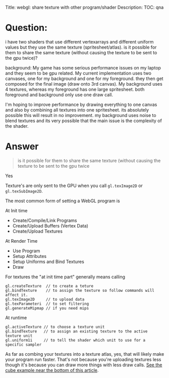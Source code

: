 Title: webgl: share texture with other program/shader
Description:
TOC: qna

# Question:

i have two shaders that use different vertexarrays and different uniform values but they use the same texture (spritesheet/atlas). is it possible for them to share the same texture (without causing the texture to be sent to the gpu twice)?

background:
My game has some serious performance issues on my laptop and they seem to be gpu related. My current implementation uses two canvases, one for my background and one for my foreground. they then get composed for the final image (draw onto 3rd canvas). My background uses 4 textures, whereas my foreground has one large spritesheet. both foreground and background only use one draw call.

I'm hoping to improve performance by drawing everything to one canvas and also by combining all textures into one spritesheet. its absolutely possible this will result in no improvement. my background uses noise to blend textures and its very possible that the main issue is the complexity of the shader.

# Answer

> is it possible for them to share the same texture (without causing the texture to be sent to the gpu twice

Yes

Texture's are only sent to the GPU when you call `gl.texImage2D` or `gl.texSubImage2D`.

The most common form of setting a WebGL program is

At Init time

*  Create/Compile/Link Programs
*  Create/Upload Buffers (Vertex Data)
*  Create/Upload Textures

At Render Time

*  Use Program
*  Setup Attributes
*  Setup Uniforms and Bind Textures
*  Draw

For textures the "at init time part" generally means calling

    gl.createTexture  // to create a teture
    gl.bindTexture    // to assign the texture so follow commands will affect it.
    gl.texImage2D     // to upload data
    gl.texParameteri  // to set filtering
    gl.generateMipmap // if you need mips

At runtime

    gl.activeTexture // to choose a texture unit
    gl.bindTexture   // to assign an existing texture to the active texture unit
    gl.uniform1i     // to tell the shader which unit to use for a specific sampler

As far as combing your textures into a texture atlas, yes, that will likely make your program run faster. That's not because you're uploading textures less though it's because you can draw more things with less draw calls. [See the cube example near the bottom of this article](http://webglfundamentals.org/webgl/lessons/webgl-3d-textures.html).

